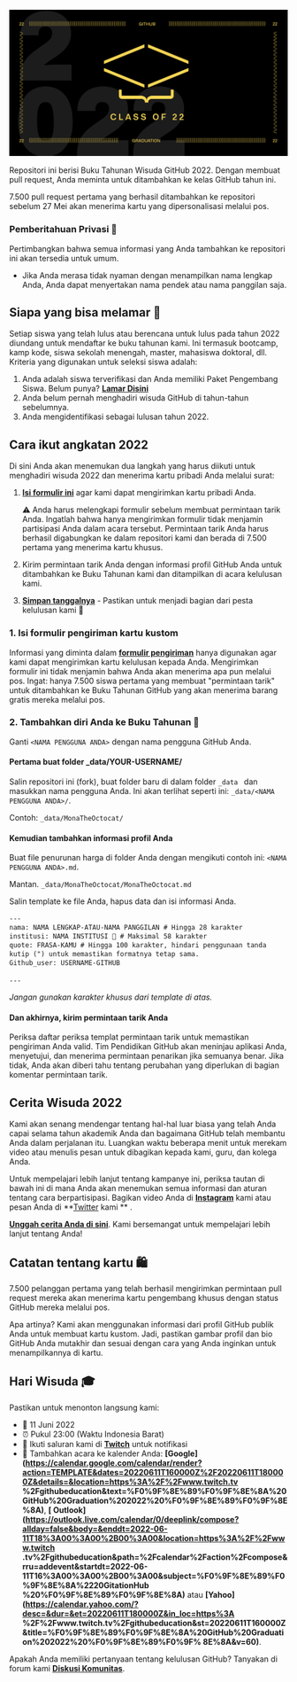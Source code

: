 ![Main Banner](https://github.com/education/GitHubGraduation-2022/raw/main/assets/GHG_Blog_1.jpg)


Repositori ini berisi Buku Tahunan Wisuda GitHub 2022. Dengan membuat pull request, Anda meminta untuk ditambahkan ke kelas GitHub tahun ini.

7.500 pull request pertama yang berhasil ditambahkan ke repositori sebelum 27 Mei akan menerima kartu yang dipersonalisasi melalui pos.


### Pemberitahuan Privasi 👀

Pertimbangkan bahwa semua informasi yang Anda tambahkan ke repositori ini akan tersedia untuk umum.

- Jika Anda merasa tidak nyaman dengan menampilkan nama lengkap Anda, Anda dapat menyertakan nama pendek atau nama panggilan saja.


## Siapa yang bisa melamar 📝

Setiap siswa yang telah lulus atau berencana untuk lulus pada tahun 2022 diundang untuk mendaftar ke buku tahunan kami. Ini termasuk bootcamp, kamp kode, siswa sekolah menengah, master, mahasiswa doktoral, dll. Kriteria yang digunakan untuk seleksi siswa adalah:



1. Anda adalah siswa terverifikasi dan Anda memiliki Paket Pengembang Siswa. Belum punya? **[Lamar Disini](https://education.github.com/discount_requests/student_application?utm_source=2022-06-11-GitHubGraduation)**
2. Anda belum pernah menghadiri wisuda GitHub di tahun-tahun sebelumnya.
3. Anda mengidentifikasi sebagai lulusan tahun 2022.

## Cara ikut angkatan 2022


Di sini Anda akan menemukan dua langkah yang harus diikuti untuk menghadiri wisuda 2022 dan menerima kartu pribadi Anda melalui surat:



1. **[Isi formulir ini](https://airtable.com/shrVMo8ItH4wjsO9f)** agar kami dapat mengirimkan kartu pribadi Anda.

    ️⚠️ ️Anda harus melengkapi formulir sebelum membuat permintaan tarik Anda. Ingatlah bahwa hanya mengirimkan formulir tidak menjamin partisipasi Anda dalam acara tersebut. Permintaan tarik Anda harus berhasil digabungkan ke dalam repositori kami dan berada di 7.500 pertama yang menerima kartu khusus.

2. Kirim permintaan tarik Anda dengan informasi profil GitHub Anda untuk ditambahkan ke Buku Tahunan kami dan ditampilkan di acara kelulusan kami.
3. **[Simpan tanggalnya](https://education.github.com/events)** - Pastikan untuk menjadi bagian dari pesta kelulusan kami 🥳

### 1. Isi formulir pengiriman kartu kustom


Informasi yang diminta dalam **[formulir pengiriman](https://airtable.com/shrVMo8ItH4wjsO9f)** hanya digunakan agar kami dapat mengirimkan kartu kelulusan kepada Anda. Mengirimkan formulir ini tidak menjamin bahwa Anda akan menerima apa pun melalui pos. Ingat: hanya 7.500 siswa pertama yang membuat "permintaan tarik" untuk ditambahkan ke Buku Tahunan GitHub yang akan menerima barang gratis mereka melalui pos.


### 2. Tambahkan diri Anda ke Buku Tahunan 🏫

Ganti `<NAMA PENGGUNA ANDA>` dengan nama pengguna GitHub Anda.


#### Pertama buat folder _data/YOUR-USERNAME/

Salin repositori ini (fork), buat folder baru di dalam folder `_data ` dan masukkan nama pengguna Anda. Ini akan terlihat seperti ini: `_data/<NAMA PENGGUNA ANDA>/`.

Contoh: `_data/MonaTheOctocat/`


#### Kemudian tambahkan informasi profil Anda

Buat file penurunan harga di folder Anda dengan mengikuti contoh ini: `<NAMA PENGGUNA ANDA>.md`.

Mantan. `_data/MonaTheOctocat/MonaTheOctocat.md`

Salin template ke file Anda, hapus data dan isi informasi Anda.


```
---
nama: NAMA LENGKAP-ATAU-NAMA PANGGILAN # Hingga 28 karakter
institusi: NAMA INSTITUSI 🚩 # Maksimal 58 karakter
quote: FRASA-KAMU # Hingga 100 karakter, hindari penggunaan tanda kutip (") untuk memastikan formatnya tetap sama.
Github_user: USERNAME-GITHUB

---
```


_Jangan gunakan karakter khusus dari template di atas._

#### Dan akhirnya, kirim permintaan tarik Anda

Periksa daftar periksa templat permintaan tarik untuk memastikan pengiriman Anda valid. Tim Pendidikan GitHub akan meninjau aplikasi Anda, menyetujui, dan menerima permintaan penarikan jika semuanya benar. Jika tidak, Anda akan diberi tahu tentang perubahan yang diperlukan di bagian komentar permintaan tarik.


## Cerita Wisuda 2022

Kami akan senang mendengar tentang hal-hal luar biasa yang telah Anda capai selama tahun akademik Anda dan bagaimana GitHub telah membantu Anda dalam perjalanan itu. Luangkan waktu beberapa menit untuk merekam video atau menulis pesan untuk dibagikan kepada kami, guru, dan kolega Anda.

Untuk mempelajari lebih lanjut tentang kampanye ini, periksa tautan di bawah ini di mana Anda akan menemukan semua informasi dan aturan tentang cara berpartisipasi. Bagikan video Anda di **[Instagram](https://www.instagram.com/githubeducation/)** kami atau pesan Anda di **[Twitter](https://twitter.com/GitHubEducation) kami ** .

**[Unggah cerita Anda di sini](https://drive.google.com/file/d/1AcgUKLXx6WIC5s4eanzOfj8EsiYHARrt/view?usp=sharing)**. Kami bersemangat untuk mempelajari lebih lanjut tentang Anda!


## Catatan tentang kartu 🛍

7.500 pelanggan pertama yang telah berhasil mengirimkan permintaan pull request mereka akan menerima kartu pengembang khusus dengan status GitHub mereka melalui pos.

Apa artinya? Kami akan menggunakan informasi dari profil GitHub publik Anda untuk membuat kartu kustom. Jadi, pastikan gambar profil dan bio GitHub Anda mutakhir dan sesuai dengan cara yang Anda inginkan untuk menampilkannya di kartu.


## Hari Wisuda 🎓

Pastikan untuk menonton langsung kami:

* 📆 11 Juni 2022
* ⏰ Pukul 23:00 (Waktu Indonesia Barat)
* 📍 Ikuti saluran kami di **[Twitch](https://twitch.tv/githubeducation)** untuk notifikasi
* 📎 Tambahkan acara ke kalender Anda: **[Google](https://calendar.google.com/calendar/render?action=TEMPLATE&dates=20220611T160000Z%2F20220611T180000Z&details=&location=https%3A%2F%2Fwww.twitch.tv %2Fgithubeducation&text=%F0%9F%8E%89%F0%9F%8E%8A%20GitHub%20Graduation%202022%20%F0%9F%8E%89%F0%9F%8E%8A)**, **[ Outlook](https://outlook.live.com/calendar/0/deeplink/compose?allday=false&body=&enddt=2022-06-11T18%3A00%3A00%2B00%3A00&location=https%3A%2F%2Fwww.twitch .tv%2Fgithubeducation&path=%2Fcalendar%2Faction%2Fcompose&rru=addevent&startdt=2022-06-11T16%3A00%3A00%2B00%3A00&subject=%F0%9F%8E%89%F0%9F%8E%8A%2220GitationHub %20%F0%9F%8E%89%F0%9F%8E%8A)** atau **[Yahoo](https://calendar.yahoo.com/?desc=&dur=&et=20220611T180000Z&in_loc=https%3A %2F%2Fwww.twitch.tv%2Fgithubeducation&st=20220611T160000Z&title=%F0%9F%8E%89%F0%9F%8E%8A%20GitHub%20Graduation%202022%20%F0%9F%8E%89%F0%9F% 8E%8A&v=60)**.

Apakah Anda memiliki pertanyaan tentang kelulusan GitHub? Tanyakan di forum kami **[Diskusi Komunitas](https://github.com/orgs/github-community/discussions/categories/github-education)**.